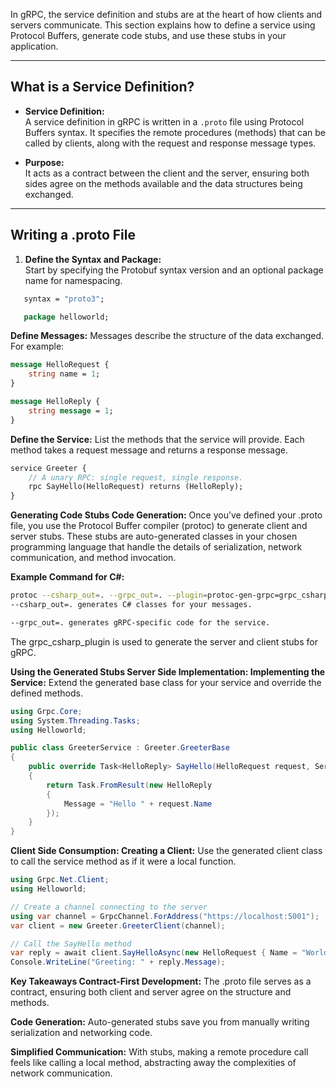 In gRPC, the service definition and stubs are at the heart of how clients and servers communicate. This section explains how to define a service using Protocol Buffers, generate code stubs, and use these stubs in your application.

---

## **What is a Service Definition?**

- **Service Definition:**  
  A service definition in gRPC is written in a `.proto` file using Protocol Buffers syntax. It specifies the remote procedures (methods) that can be called by clients, along with the request and response message types.

- **Purpose:**  
  It acts as a contract between the client and the server, ensuring both sides agree on the methods available and the data structures being exchanged.

---

## **Writing a .proto File**

1. **Define the Syntax and Package:**  
   Start by specifying the Protobuf syntax version and an optional package name for namespacing.
```proto
   syntax = "proto3";

   package helloworld;
```

**Define Messages:**
Messages describe the structure of the data exchanged. For example:

```proto
message HelloRequest {
    string name = 1;
}

message HelloReply {
    string message = 1;
}
```

**Define the Service:**
List the methods that the service will provide. Each method takes a request message and returns a response message.

```proto
service Greeter {
    // A unary RPC: single request, single response.
    rpc SayHello(HelloRequest) returns (HelloReply);
}
```

**Generating Code Stubs
Code Generation:**
Once you’ve defined your .proto file, you use the Protocol Buffer compiler (protoc) to generate client and server stubs. These stubs are auto-generated classes in your chosen programming language that handle the details of serialization, network communication, and method invocation.

**Example Command for C#:**

```bash
protoc --csharp_out=. --grpc_out=. --plugin=protoc-gen-grpc=grpc_csharp_plugin helloworld.proto
--csharp_out=. generates C# classes for your messages.

--grpc_out=. generates gRPC-specific code for the service.
```

The grpc_csharp_plugin is used to generate the server and client stubs for gRPC.

**Using the Generated Stubs
Server Side Implementation:
Implementing the Service:**
Extend the generated base class for your service and override the defined methods.

```csharp
using Grpc.Core;
using System.Threading.Tasks;
using Helloworld;

public class GreeterService : Greeter.GreeterBase
{
    public override Task<HelloReply> SayHello(HelloRequest request, ServerCallContext context)
    {
        return Task.FromResult(new HelloReply
        {
            Message = "Hello " + request.Name
        });
    }
}
```

**Client Side Consumption:
Creating a Client:**
Use the generated client class to call the service method as if it were a local function.

```csharp
using Grpc.Net.Client;
using Helloworld;

// Create a channel connecting to the server
using var channel = GrpcChannel.ForAddress("https://localhost:5001");
var client = new Greeter.GreeterClient(channel);

// Call the SayHello method
var reply = await client.SayHelloAsync(new HelloRequest { Name = "World" });
Console.WriteLine("Greeting: " + reply.Message);
```

**Key Takeaways
Contract-First Development:**
The .proto file serves as a contract, ensuring both client and server agree on the structure and methods.

**Code Generation:**
Auto-generated stubs save you from manually writing serialization and networking code.

**Simplified Communication:**
With stubs, making a remote procedure call feels like calling a local method, abstracting away the complexities of network communication.